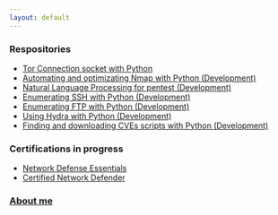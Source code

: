 ```yaml
---
layout: default
---
```


### Respositories
- [Tor Connection socket with Python](https://kaio6fellipe.github.io/tor/)
- [Automating and optimizating Nmap with Python (Development)]()
- [Natural Language Processing for pentest (Development)]()
- [Enumerating SSH with Python (Development)]()
- [Enumerating FTP with Python (Development)]()
- [Using Hydra with Python (Development)]()
- [Finding and downloading CVEs scripts with Python (Development)]()

### Certifications in progress
- [Network Defense Essentials](https://kaio6fellipe.github.io/NDE/)
- [Certified Network Defender](https://kaio6fellipe.github.io/CND/)

### [About me](aboutme-en.md)